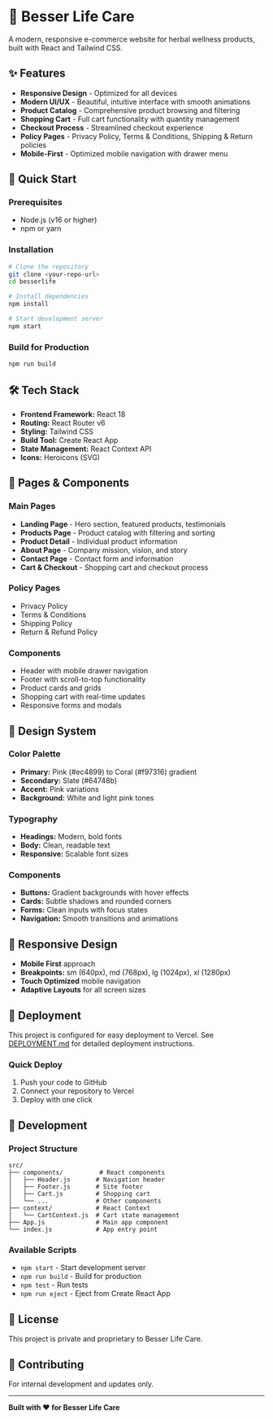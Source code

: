 # 🌿 Besser Life Care

A modern, responsive e-commerce website for herbal wellness products, built with React and Tailwind CSS.

## ✨ Features

- **Responsive Design** - Optimized for all devices
- **Modern UI/UX** - Beautiful, intuitive interface with smooth animations
- **Product Catalog** - Comprehensive product browsing and filtering
- **Shopping Cart** - Full cart functionality with quantity management
- **Checkout Process** - Streamlined checkout experience
- **Policy Pages** - Privacy Policy, Terms & Conditions, Shipping & Return policies
- **Mobile-First** - Optimized mobile navigation with drawer menu

## 🚀 Quick Start

### Prerequisites
- Node.js (v16 or higher)
- npm or yarn

### Installation
```bash
# Clone the repository
git clone <your-repo-url>
cd besserlife

# Install dependencies
npm install

# Start development server
npm start
```

### Build for Production
```bash
npm run build
```

## 🛠️ Tech Stack

- **Frontend Framework:** React 18
- **Routing:** React Router v6
- **Styling:** Tailwind CSS
- **Build Tool:** Create React App
- **State Management:** React Context API
- **Icons:** Heroicons (SVG)

## 📱 Pages & Components

### Main Pages
- **Landing Page** - Hero section, featured products, testimonials
- **Products Page** - Product catalog with filtering and sorting
- **Product Detail** - Individual product information
- **About Page** - Company mission, vision, and story
- **Contact Page** - Contact form and information
- **Cart & Checkout** - Shopping cart and checkout process

### Policy Pages
- Privacy Policy
- Terms & Conditions
- Shipping Policy
- Return & Refund Policy

### Components
- Header with mobile drawer navigation
- Footer with scroll-to-top functionality
- Product cards and grids
- Shopping cart with real-time updates
- Responsive forms and modals

## 🎨 Design System

### Color Palette
- **Primary:** Pink (#ec4899) to Coral (#f97316) gradient
- **Secondary:** Slate (#64748b)
- **Accent:** Pink variations
- **Background:** White and light pink tones

### Typography
- **Headings:** Modern, bold fonts
- **Body:** Clean, readable text
- **Responsive:** Scalable font sizes

### Components
- **Buttons:** Gradient backgrounds with hover effects
- **Cards:** Subtle shadows and rounded corners
- **Forms:** Clean inputs with focus states
- **Navigation:** Smooth transitions and animations

## 📱 Responsive Design

- **Mobile First** approach
- **Breakpoints:** sm (640px), md (768px), lg (1024px), xl (1280px)
- **Touch Optimized** mobile navigation
- **Adaptive Layouts** for all screen sizes

## 🚀 Deployment

This project is configured for easy deployment to Vercel. See [DEPLOYMENT.md](./DEPLOYMENT.md) for detailed deployment instructions.

### Quick Deploy
1. Push your code to GitHub
2. Connect your repository to Vercel
3. Deploy with one click

## 🔧 Development

### Project Structure
```
src/
├── components/          # React components
│   ├── Header.js       # Navigation header
│   ├── Footer.js       # Site footer
│   ├── Cart.js         # Shopping cart
│   └── ...             # Other components
├── context/            # React Context
│   └── CartContext.js  # Cart state management
├── App.js              # Main app component
└── index.js            # App entry point
```

### Available Scripts
- `npm start` - Start development server
- `npm run build` - Build for production
- `npm test` - Run tests
- `npm run eject` - Eject from Create React App

## 📄 License

This project is private and proprietary to Besser Life Care.

## 🤝 Contributing

For internal development and updates only.

---

**Built with ❤️ for Besser Life Care** 